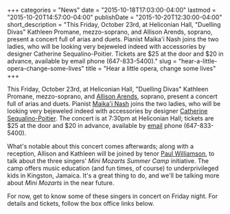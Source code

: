 +++
categories = "News"
date = "2015-10-18T17:03:00-04:00"
lastmod = "2015-10-20T14:57:00-04:00"
publishDate = "2015-10-20T12:30:00-04:00"
short_description = "This Friday, October 23rd, at Heliconian Hall, \"Duelling Divas\" Kathleen Promane, mezzo-soprano, and Allison Arends, soprano, present a concert full of arias and duets. Pianist Maika'i Nash joins the two ladies, who will be looking very bejeweled indeed with accessories by designer Catherine Sequalino-Poitier. Tickets are $25 at the door and $20 in advance, available by email phone (647-833-5400)."
slug = "hear-a-little-opera-change-some-lives"
title = "Hear a little opera, change some lives"
+++

This Friday, October 23rd, at Heliconian Hall, "Duelling Divas" Kathleen Promane, mezzo-soprano, and [Allison Arends](/scene/people/allison-arends/), soprano, present a concert full of arias and duets. Pianist [Maika'i Nash](/scene/people/maikai-nash/) joins the two ladies, who will be looking very bejeweled indeed with accessories by designer [Catherine Sequalino-Poitier](http://www.csp-studiosequalino.com/). The concert is at 7:30pm at Heliconian Hall; tickets are $25 at the door and $20 in advance, available by [email](mailto:allison@allisonarends.com) phone (647-833-5400).

What's notable about this concert comes afterwards; along with a reception, Allison and Kathleen will be joined by tenor [Paul Williamson](/scene/people/paul-williamson/), to talk about the three singers' *Mini Mozarts Summer Camp* initiative. The camp offers music education (and fun times, of course) to underprivileged kids in Kingston, Jamaica. It's a great thing to do, and we'll be talking more about *Mini Mozarts* in the near future.

For now, get to know some of these singers in concert on Friday night. For details and tickets, follow the box office links below.
